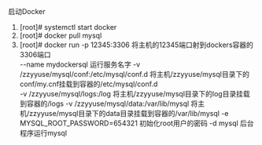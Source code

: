 启动Docker
1. [root]# systemctl start docker
2. [root]# docker pull mysql
3. [root]# docker run -p 12345:3306                             将主机的12345端口射到dockers容器的3306端口  
                      --name mydockersql                        运行服务名字
                      -v /zzyyuse/mysql/conf:/etc/mysql/conf.d  将主机/zzyyuse/mysql目录下的conf/my.cnf挂载到容器的/etc/mysql/conf.d   
                      -v /zzyyuse/mysql/logs:/log               将主机/zzyyuse/mysql目录下的log目录挂载到容器的/logs 
                      -v /zzyyuse/mysql/data:/var/lib/mysql     将主机/zzyyuse/mysql目录下的data目录挂载到容器的/var/lib/mysql 
                      -e MYSQL_ROOT_PASSWORD=654321             初始化root用户的密码
                      -d mysql                                  后台程序运行mysql
                                                                                       
